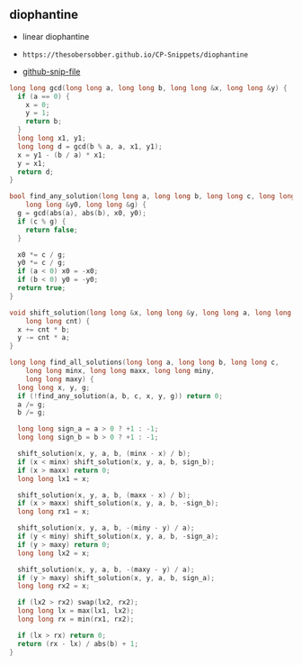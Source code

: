 
## diophantine

- linear diophantine
- ```
  https://thesobersobber.github.io/CP-Snippets/diophantine
  ```
- [github-snip-file](https://github.com/theSoberSobber/CP-Snippets/blob/main/snippets.json#L585)

```cpp
long long gcd(long long a, long long b, long long &x, long long &y) {
  if (a == 0) {
    x = 0;
    y = 1;
    return b;
  }
  long long x1, y1;
  long long d = gcd(b % a, a, x1, y1);
  x = y1 - (b / a) * x1;
  y = x1;
  return d;
}

bool find_any_solution(long long a, long long b, long long c, long long &x0,
    long long &y0, long long &g) {
  g = gcd(abs(a), abs(b), x0, y0);
  if (c % g) {
    return false;
  }

  x0 *= c / g;
  y0 *= c / g;
  if (a < 0) x0 = -x0;
  if (b < 0) y0 = -y0;
  return true;
}

void shift_solution(long long &x, long long &y, long long a, long long b,
    long long cnt) {
  x += cnt * b;
  y -= cnt * a;
}

long long find_all_solutions(long long a, long long b, long long c,
    long long minx, long long maxx, long long miny,
    long long maxy) {
  long long x, y, g;
  if (!find_any_solution(a, b, c, x, y, g)) return 0;
  a /= g;
  b /= g;

  long long sign_a = a > 0 ? +1 : -1;
  long long sign_b = b > 0 ? +1 : -1;

  shift_solution(x, y, a, b, (minx - x) / b);
  if (x < minx) shift_solution(x, y, a, b, sign_b);
  if (x > maxx) return 0;
  long long lx1 = x;

  shift_solution(x, y, a, b, (maxx - x) / b);
  if (x > maxx) shift_solution(x, y, a, b, -sign_b);
  long long rx1 = x;

  shift_solution(x, y, a, b, -(miny - y) / a);
  if (y < miny) shift_solution(x, y, a, b, -sign_a);
  if (y > maxy) return 0;
  long long lx2 = x;

  shift_solution(x, y, a, b, -(maxy - y) / a);
  if (y > maxy) shift_solution(x, y, a, b, sign_a);
  long long rx2 = x;

  if (lx2 > rx2) swap(lx2, rx2);
  long long lx = max(lx1, lx2);
  long long rx = min(rx1, rx2);

  if (lx > rx) return 0;
  return (rx - lx) / abs(b) + 1;
}

```
